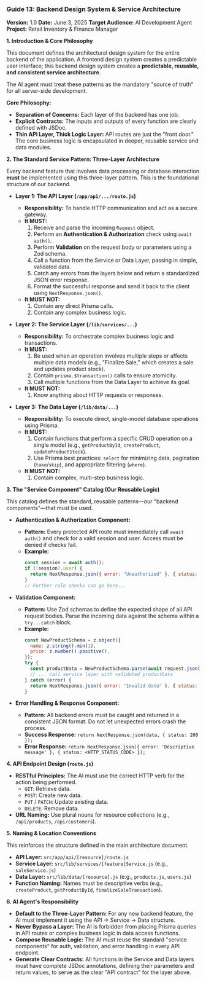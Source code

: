 ### **Guide 13: Backend Design System & Service Architecture**

**Version:** 1.0
**Date:** June 3, 2025
**Target Audience:** AI Development Agent
**Project:** Retail Inventory & Finance Manager

**1. Introduction & Core Philosophy**

This document defines the architectural design system for the entire backend of the application. A frontend design system creates a predictable user interface; this backend design system creates a **predictable, reusable, and consistent service architecture**.

The AI agent must treat these patterns as the mandatory "source of truth" for all server-side development.

**Core Philosophy:**

- **Separation of Concerns:** Each layer of the backend has one job.
- **Explicit Contracts:** The inputs and outputs of every function are clearly defined with JSDoc.
- **Thin API Layer, Thick Logic Layer:** API routes are just the "front door." The core business logic is encapsulated in deeper, reusable service and data modules.

**2. The Standard Service Pattern: Three-Layer Architecture**

Every backend feature that involves data processing or database interaction **must** be implemented using this three-layer pattern. This is the foundational structure of our backend.

- **Layer 1: The API Layer (`/app/api/.../route.js`)**

  - **Responsibility:** To handle HTTP communication and act as a secure gateway.
  - **It MUST:**
    1.  Receive and parse the incoming `Request` object.
    2.  Perform an **Authentication & Authorization** check using `await auth()`.
    3.  Perform **Validation** on the request body or parameters using a Zod schema.
    4.  Call a function from the Service or Data Layer, passing in simple, validated data.
    5.  Catch any errors from the layers below and return a standardized JSON error response.
    6.  Format the successful response and send it back to the client using `NextResponse.json()`.
  - **It MUST NOT:**
    1.  Contain any direct Prisma calls.
    2.  Contain any complex business logic.

- **Layer 2: The Service Layer (`/lib/services/...`)**

  - **Responsibility:** To orchestrate complex business logic and transactions.
  - **It MUST:**
    1.  Be used when an operation involves multiple steps or affects multiple data models (e.g., "Finalize Sale," which creates a sale and updates product stock).
    2.  Contain `prisma.$transaction()` calls to ensure atomicity.
    3.  Call multiple functions from the Data Layer to achieve its goal.
  - **It MUST NOT:**
    1.  Know anything about HTTP requests or responses.

- **Layer 3: The Data Layer (`/lib/data/...`)**
  - **Responsibility:** To execute direct, single-model database operations using Prisma.
  - **It MUST:**
    1.  Contain functions that perform a specific CRUD operation on a single model (e.g., `getProductById`, `createProduct`, `updateProductStock`).
    2.  Use Prisma best practices: `select` for minimizing data, pagination (`take`/`skip`), and appropriate filtering (`where`).
  - **It MUST NOT:**
    1.  Contain complex, multi-step business logic.

**3. The "Service Component" Catalog (Our Reusable Logic)**

This catalog defines the standard, reusable patterns—our "backend components"—that must be used.

- **Authentication & Authorization Component:**

  - **Pattern:** Every protected API route must immediately call `await auth()` and check for a valid session and user. Access must be denied if checks fail.
  - **Example:**
    ```javascript
    const session = await auth();
    if (!session?.user) {
      return NextResponse.json({ error: "Unauthorized" }, { status: 401 });
    }
    // Further role checks can go here...
    ```

- **Validation Component:**

  - **Pattern:** Use Zod schemas to define the expected shape of all API request bodies. Parse the incoming data against the schema within a `try...catch` block.
  - **Example:**
    ```javascript
    const NewProductSchema = z.object({
      name: z.string().min(1),
      price: z.number().positive(),
    });
    try {
      const productData = NewProductSchema.parse(await request.json());
      // ... call service layer with validated productData
    } catch (error) {
      return NextResponse.json({ error: "Invalid data" }, { status: 400 });
    }
    ```

- **Error Handling & Response Component:**
  - **Pattern:** All backend errors must be caught and returned in a consistent JSON format. Do not let unexpected errors crash the process.
  - **Success Response:** `return NextResponse.json(data, { status: 200 });`
  - **Error Response:** `return NextResponse.json({ error: 'Descriptive message' }, { status: <HTTP_STATUS_CODE> });`

**4. API Endpoint Design (`route.js`)**

- **RESTful Principles:** The AI must use the correct HTTP verb for the action being performed.
  - `GET`: Retrieve data.
  - `POST`: Create new data.
  - `PUT` / `PATCH`: Update existing data.
  - `DELETE`: Remove data.
- **URL Naming:** Use plural nouns for resource collections (e.g., `/api/products`, `/api/customers`).

**5. Naming & Location Conventions**

This reinforces the structure defined in the main architecture document.

- **API Layer:** `src/app/api/[resource]/route.js`
- **Service Layer:** `src/lib/services/[feature]Service.js` (e.g., `saleService.js`)
- **Data Layer:** `src/lib/data/[resource].js` (e.g., `products.js`, `users.js`)
- **Function Naming:** Names must be descriptive verbs (e.g., `createProduct`, `getProductById`, `finalizeSaleTransaction`).

**6. AI Agent's Responsibility**

- **Default to the Three-Layer Pattern:** For any new backend feature, the AI must implement it using the API -> Service -> Data structure.
- **Never Bypass a Layer:** The AI is forbidden from placing Prisma queries in API routes or complex business logic in data access functions.
- **Compose Reusable Logic:** The AI must reuse the standard "service components" for auth, validation, and error handling in every API endpoint.
- **Generate Clear Contracts:** All functions in the Service and Data layers must have complete JSDoc annotations, defining their parameters and return values, to serve as the clear "API contract" for the layer above.
